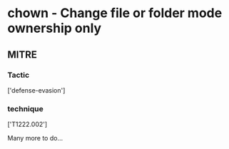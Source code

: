 # chown - Change file or folder mode ownership only

## MITRE

### Tactic
['defense-evasion']

### technique
['T1222.002']

Many more to do...
